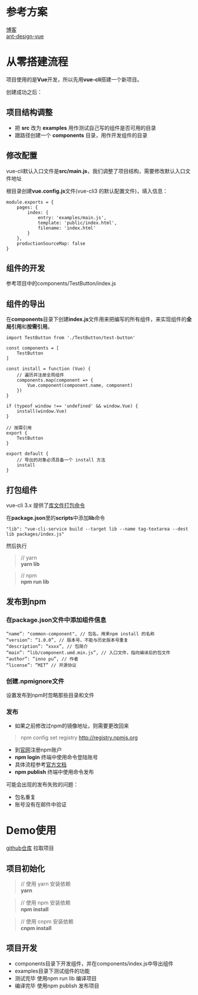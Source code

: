# 参考方案
[博客](https://www.cnblogs.com/wisewrong/p/10186611.html)  
[ant-design-vue](https://github.com/vueComponent/ant-design-vue)

# 从零搭建流程
项目使用的是**Vue**开发，所以先用**vue-cli**搭建一个新项目。

创建成功之后：

## 项目结构调整
+ 把 **src** 改为 **examples** 用作测试自己写的组件是否可用的目录
+ 跟路径创建一个 **components** 目录，用作开发组件的目录

## 修改配置
vue-cli默认入口文件是**src/main.js**，我们调整了项目结构，需要修改默认入口文件地址

根目录创建**vue.config.js**文件(vue-cli3 的默认配置文件)，填入信息：

	module.exports = {
  		pages: {
    		index: {
      			entry: 'examples/main.js',
      			template: 'public/index.html',
      			filename: 'index.html'
    		}
  		},
  		productionSourceMap: false
	}

## 组件的开发
参考项目中的components/TestButton/index.js

## 组件的导出
在**components**目录下创建**index.js**文件用来把编写的所有组件，来实现组件的**全局引用**和**按需引用**。

	import TestButton from './TestButton/test-button'

	const components = [
    	TestButton
	]

	const install = function (Vue) {
    	// 遍历并注册全局组件
    	components.map(component => {
        	Vue.component(component.name, component)
    	})
	}

	if (typeof window !== 'undefined' && window.Vue) {
    	install(window.Vue)
	}
	
	// 按需引用
	export {
    	TestButton
	}

	export default {
    	// 导出的对象必须具备一个 install 方法
    	install
	}

## 打包组件
vue-cli 3.x 提供了[库文件打包命令](https://cli.vuejs.org/zh/guide/build-targets.html#%E5%BA%93)

在**package.json**里的**scripts**中添加**lib**命令

	"lib": "vue-cli-service build --target lib --name tag-textarea --dest lib packages/index.js"

然后执行
>// yarn  
>**yarn lib**

>// npm  
>**npm run lib**

## 发布到npm

### 在package.json文件中添加组件信息
	“name”: "common-component", // 包名，用来npm install 的名称
	“version”: “1.0.0”, // 版本号，不能与历史版本号重复
	“description”: “xxxx”, // 包简介
	“main”: “lib/component.umd.min.js”, // 入口文件，指向编译后的包文件
	“author”: “inno pu”, // 作者
	“license”: ”MIT” // 开源协议

### 创建.npmignore文件
设置发布到npm时忽略那些目录和文件

### 发布
+ 如果之前修改过npm的镜像地址，则需要更改回来 
>npm config set registry http://registry.npmjs.org
+ 到[官网](https://www.npmjs.com/)注册npm账户
+ **npm login** 终端中使用命令登陆账号  
+ 具体流程参考[官方文档](https://www.npmjs.cn/getting-started/publishing-npm-packages/)
+ **npm publish** 终端中使用命令发布

可能会出现的发布失败的问题：
+ 包名重复
+ 账号没有在邮件中验证

# Demo使用
[github仓库](https://github.com/ptcp3/common-components) 拉取项目

## 项目初始化
>// 使用 yarn 安装依赖  
>**yarn**  

>// 使用 npm 安装依赖  
>**npm install**  

>// 使用 cnpm 安装依赖  
>**cnpm install**  

## 项目开发
+ components目录下开发组件，并在components/index.js中导出组件
+ examples目录下测试组件的功能
+ 测试完毕 使用npm run lib 编译项目
+ 编译完毕 使用npm publish 发布项目

